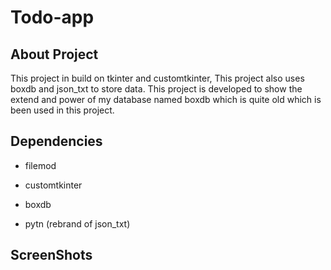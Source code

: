 # Todo-app



## About Project

This project in build on tkinter and customtkinter, This project also uses boxdb and json_txt to store data. This project is developed to show the extend and power of my database named boxdb which is quite old which is been used in this project.



## Dependencies

- filemod

- customtkinter

- boxdb

- pytn (rebrand of json_txt)



## ScreenShots
